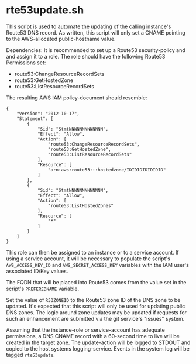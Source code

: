# rte53update.sh
This script is used to automate the updating of the calling instance's Route53 DNS record. As written, this script will only set a CNAME pointing to the AWS-allocated public-hostname value.

Dependencies:
It is recommended to set up a Route53 security-policy and and assign it to a role. The role should have the following Route53 Permissions set:

- route53:ChangeResourceRecordSets
- route53:GetHostedZone
- route53:ListResourceRecordSets

The resulting AWS IAM policy-document should resemble:

~~~
{
    "Version": "2012-10-17",
    "Statement": [
        {
            "Sid": "StmtNNNNNNNNNNNNN",
            "Effect": "Allow",
            "Action": [
                "route53:ChangeResourceRecordSets",
                "route53:GetHostedZone",
                "route53:ListResourceRecordSets"
            ],
            "Resource": [
                "arn:aws:route53:::hostedzone/IDIDIDIDIDIDID"
            ]
        },
        {
            "Sid": "StmtNNNNNNNNNNNNN",
            "Effect": "Allow",
            "Action": [
                "route53:ListHostedZones"
            ],
            "Resource": [
                "*"
            ]
        }
    ]
}
~~~

This role can then be assigned to an instance or to a service account. If using a service account, it will be necessary to populate the script's `AWS_ACCESS_KEY_ID` and `AWS_SECRET_ACCESS_KEY` variables with the IAM user's associated ID/Key values.

The FQDN that will be placed into Route53 comes from the value set in the script's `PREFEREDNAME` variable.

Set the value of `R53ZONEID` to the Route53 zone ID of the DNS zone to be updated. It's expected that this script will only be used for updating public DNS zones. The logic around zone updates may be updated if requests for such an enhancement are submitted via the git service's "issues" system.

Assuming that the instance-role or service-account has adequate permissions, a DNS CNAME record with a 60-second time to live will be created in the target zone. The update-action will be logged to STDOUT and copied to the host systems logging-service. Events in the system log will be tagged `rte53update`.
